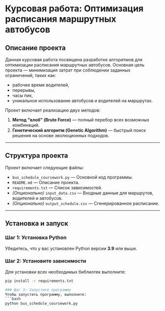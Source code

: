 # Курсовая работа: Оптимизация расписания маршрутных автобусов

## Описание проекта
Данная курсовая работа посвящена разработке алгоритмов для оптимизации расписания маршрутных автобусов. Основная цель проекта — минимизация затрат при соблюдении заданных ограничений, таких как:
- рабочее время водителей,
- перерывы,
- часы пик,
- уникальное использование автобусов и водителей на маршрутах.

Проект включает реализацию двух методов:
1. **Метод "влоб" (Brute Force)** — полный перебор всех возможных комбинаций.
2. **Генетический алгоритм (Genetic Algorithm)** — быстрый поиск решения на основе эволюционных подходов.

---

## Структура проекта
Проект включает следующие файлы:
- `bus_schedule_coursework.py` — Основной код программы.
- `README.md` — Описание проекта.
- `requirements.txt` — Список зависимостей.
- *(Опционально)* `input_data.csv` — Входные данные для маршрутов, водителей и автобусов.
- *(Опционально)* `output_schedule.csv` — Сгенерированное расписание.

---

## Установка и запуск

### Шаг 1: Установка Python
Убедитесь, что у вас установлен Python версии **3.9** или выше.

### Шаг 2: Установите зависимости
Для установки всех необходимых библиотек выполните:
```bash
pip install -r requirements.txt

### Шаг 3: Запустите программу
Чтобы запустить программу, выполните:
```bash
python bus_schedule_coursework.py


